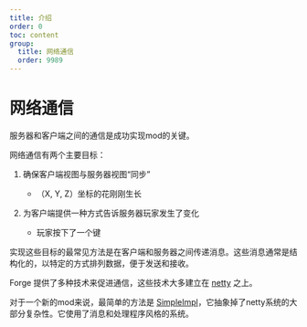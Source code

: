 ```yaml
---
title: 介绍
order: 0
toc: content
group:
  title: 网络通信
  order: 9989
---
```

网络通信
==========

服务器和客户端之间的通信是成功实现mod的关键。

网络通信有两个主要目标：

1. 确保客户端视图与服务器视图“同步”
    - （X, Y, Z）坐标的花刚刚生长

2. 为客户端提供一种方式告诉服务器玩家发生了变化
    - 玩家按下了一个键

实现这些目标的最常见方法是在客户端和服务器之间传递消息。这些消息通常是结构化的，以特定的方式排列数据，便于发送和接收。

Forge 提供了多种技术来促进通信，这些技术大多建立在 [netty][] 之上。

对于一个新的mod来说，最简单的方法是 [SimpleImpl][channel]，它抽象掉了netty系统的大部分复杂性。它使用了消息和处理程序风格的系统。

[netty]: https://netty.io "Netty 网站"
[channel]: ./simpleimpl.md "详细说明 SimpleImpl"